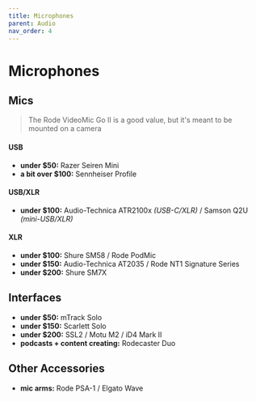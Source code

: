 ```yaml
---
title: Microphones
parent: Audio
nav_order: 4
---
```

# Microphones

## Mics

> The Rode VideoMic Go II is a good value, but it's meant to be mounted on a camera

#### USB

- **under $50:** Razer Seiren Mini
- **a bit over $100:** Sennheiser Profile

#### USB/XLR

- **under $100:** Audio-Technica ATR2100x *(USB-C/XLR)* / Samson Q2U *(mini-USB/XLR)*

#### XLR

- **under $100:** Shure SM58 / Rode PodMic
- **under $150:** Audio-Technica AT2035 / Rode NT1 Signature Series
- **under $200:** Shure SM7X

## Interfaces

- **under $50:** mTrack Solo
- **under $150:** Scarlett Solo
- **under $200:** SSL2 / Motu M2 / iD4 Mark II
- **podcasts + content creating:** Rodecaster Duo

## Other Accessories

- **mic arms:** Rode PSA-1 / Elgato Wave
